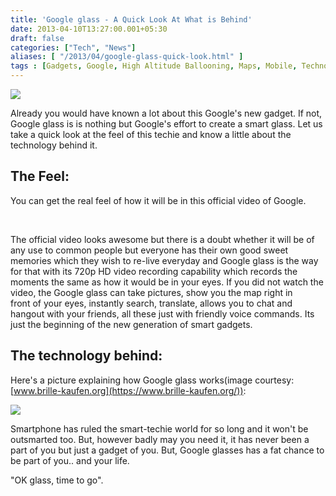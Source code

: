 ```yaml
---
title: 'Google glass - A Quick Look At What is Behind'
date: 2013-04-10T13:27:00.001+05:30
draft: false
categories: ["Tech", "News"]
aliases: [ "/2013/04/google-glass-quick-look.html" ]
tags : [Gadgets, Google, High Altitude Ballooning, Maps, Mobile, Technology, Google glass]
---
```


[![](https://2.bp.blogspot.com/-NEabYWZL5Xg/UWUblfUoeFI/AAAAAAAAAvE/_2vXI0-b8vY/s400/googLAS.jpg)](https://2.bp.blogspot.com/-NEabYWZL5Xg/UWUblfUoeFI/AAAAAAAAAvE/_2vXI0-b8vY/s1600/googLAS.jpg)

  
Already you would have known a lot about this Google's new gadget. If not, Google glass is is nothing but Google's effort to create a smart glass. Let us take a quick look at the feel of this techie and know a little about the technology behind it.  
  
  

The Feel:
---------

You can get the real feel of how it will be in this official video of Google.

  

  

                                

  

The official video looks awesome but there is a doubt whether it will be of any use to common people but everyone has their own good sweet memories which they wish to re-live everyday and Google glass is the way for that with its 720p HD video recording capability which records the moments the same as how it would be in your eyes. If you did not watch the video, the Google glass can take pictures, show you the map right in front of your eyes, instantly search, translate, allows you to chat and hangout with your friends, all these just with friendly voice commands. Its just the beginning of the new generation of smart gadgets.

  

The technology behind:
----------------------

Here's a picture explaining how Google glass works(image courtesy: [www.brille-kaufen.org](https://www.brille-kaufen.org/)):

  

[![](https://3.bp.blogspot.com/-czigszCWadE/UWUZieqYoBI/AAAAAAAAAu0/D0jHv2YUYDs/s1600/googleglassgraph.jpg)](https://3.bp.blogspot.com/-czigszCWadE/UWUZieqYoBI/AAAAAAAAAu0/D0jHv2YUYDs/s1600/googleglassgraph.jpg)

  

Smartphone has ruled the smart-techie world for so long and it won't be outsmarted too. But, however badly may you need it, it has never been a part of you but just a gadget of you. But, Google glasses has a fat chance to be part of you.. and your life.

"OK glass, time to go".
